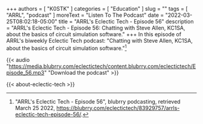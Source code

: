+++
authors = [ "K0STK" ]
categories = [ "Education" ]
slug = ""
tags = [ "ARRL", "podcast" ]
moreText = "Listen To The Podcast"
date = "2022-03-25T08:02:18-05:00"
title = "ARRL's Eclectic Tech - Episode 56"
description = "ARRL's Eclectic Tech - Episode 56: Chatting with Steve Allen, KC1SA, about the basics of circuit simulation software."
+++
In this episode of ARRL's biweekly Eclectic Tech podcast: "Chatting with Steve Allen, KC1SA, about the basics of circuit simulation software."[^1]

[^1]: "ARRL's Eclectic Tech - Episode 56", blubrry podcasting, retrieved March 25 2022, https://blubrry.com/eclectictech/83929757/arrls-eclectic-tech-episode-56/.

<!--more-->

{{< audio "https://media.blubrry.com/eclectictech/content.blubrry.com/eclectictech/Episode_56.mp3" "Download the podcast" >}}

{{< about-eclectic-tech >}}
